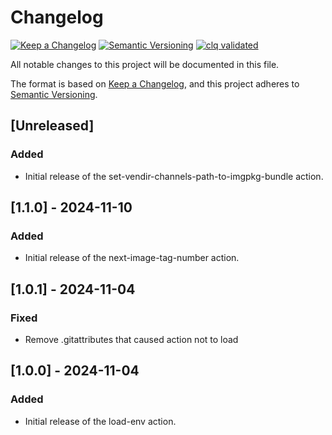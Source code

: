 # Changelog

[![Keep a Changelog](https://img.shields.io/badge/Keep%20a%20Changelog-1.1.0-informational)](https://keepachangelog.com/en/1.1.0/)
[![Semantic Versioning](https://img.shields.io/badge/Semantic%20Versioning-2.0.0-informational)](https://semver.org/spec/v2.0.0.html)
[![clq validated](https://img.shields.io/badge/clq-validated-success)](https://github.com/denisa/clq-action)

All notable changes to this project will be documented in this file.

The format is based on [Keep a Changelog](https://keepachangelog.com/en/1.1.0/),
and this project adheres to [Semantic Versioning](https://semver.org/spec/v2.0.0.html).

## [Unreleased]

### Added

- Initial release of the set-vendir-channels-path-to-imgpkg-bundle action.

## [1.1.0] - 2024-11-10

### Added

- Initial release of the next-image-tag-number action.

## [1.0.1] - 2024-11-04

### Fixed

- Remove .gitattributes that caused action not to load

## [1.0.0] - 2024-11-04

### Added

- Initial release of the load-env action.
